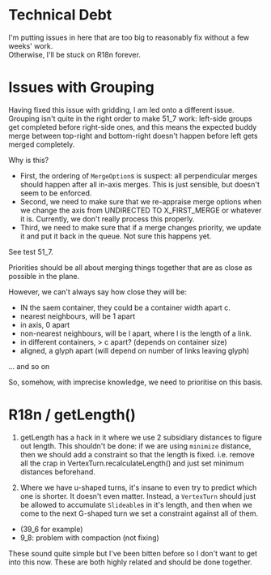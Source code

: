 # Technical Debt

I'm putting issues in here that are too big to reasonably fix without a few weeks' work.  
Otherwise, I'll be stuck on R18n forever.

# Issues with Grouping

Having fixed this issue with gridding, I am led onto a different issue.  Grouping isn't quite in the right order to make 51_7 work: left-side groups get completed before 
right-side ones, and this means the expected buddy merge between top-right and bottom-right doesn't happen before left gets merged completely.

Why is this?

- First, the ordering of `MergeOption`s is suspect:  all perpendicular merges should happen after all in-axis merges.  This is just sensible, but doesn't seem to be 
enforced.
- Second, we need to make sure that we re-appraise merge options when we change the axis from UNDIRECTED TO X_FIRST_MERGE or whatever it is.  Currently, we don't 
really process this properly.
- Third, we need to make sure that if a merge changes priority, we update it and put it back in the queue.   Not sure this happens yet.

See test 51_7.

Priorities should be all about merging things together that are as close as possible in the plane.

However, we can't always say how close they will be:

- IN the saem container, they could be a container width apart c.
- nearest neighbours, will be 1 apart
- in axis, 0 apart
- non-nearest neighbours, will be l apart, where l is the length of a link.  
- in different containers, > c apart? (depends on container size)
- aligned, a glyph apart (will depend on number of links leaving glyph)

... and so on

So, somehow, with imprecise knowledge, we need to prioritise on this basis.

# R18n / getLength()

1.   getLength has a hack in it where we use 2 subsidiary distances to figure out length.  This shouldn't be done:
if we are using `minimize` distance, then we should add a constraint so that the length is fixed.  i.e. remove all the crap in VertexTurn.recalculateLength()
and just set minimum distances beforehand.

2.  Where we have u-shaped turns, it's insane to even try to predict which one is shorter.  It doesn't even matter.  Instead,
a `VertexTurn` should just be allowed to accumulate `Slideable`s in it's length, and then when we come to the next G-shaped turn
we set a constraint against all of them.   
 - (39_6 for example) 
 - 9_8:  problem with compaction (not fixing)


These sound quite simple but I've been bitten before so I don't want to get into this now.  These are both highly related and should be done together.